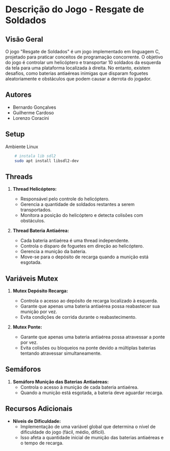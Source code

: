 # Descrição do Jogo - Resgate de Soldados

## Visão Geral

O jogo "Resgate de Soldados" é um jogo implementado em linguagem C, projetado para praticar conceitos de programação concorrente. O objetivo do jogo é controlar um helicóptero e transportar 10 soldados da esquerda da tela para uma plataforma localizada à direita. No entanto, existem desafios, como baterias antiaéreas inimigas que disparam foguetes aleatoriamente e obstáculos que podem causar a derrota do jogador.

## Autores

- Bernardo Gonçalves
- Guilherme Cardoso
- Lorenzo Coracini

## Setup

Ambiente Linux

```bash
    # instala lib sdl2
    sudo apt install libsdl2-dev
```

## Threads

1. **Thread Helicóptero:**

   - Responsável pelo controle do helicóptero.
   - Gerencia a quantidade de soldados restantes a serem transportados.
   - Monitora a posição do helicóptero e detecta colisões com obstáculos.

2. **Thread Bateria Antiaérea:**
   - Cada bateria antiaérea é uma thread independente.
   - Controla o disparo de foguetes em direção ao helicóptero.
   - Gerencia a munição da bateria.
   - Move-se para o depósito de recarga quando a munição está esgotada.

## Variáveis Mutex

1. **Mutex Depósito Recarga:**

   - Controla o acesso ao depósito de recarga localizado à esquerda.
   - Garante que apenas uma bateria antiaérea possa reabastecer sua munição por vez.
   - Evita condições de corrida durante o reabastecimento.

2. **Mutex Ponte:**
   - Garante que apenas uma bateria antiaérea possa atravessar a ponte por vez.
   - Evita colisões ou bloqueios na ponte devido a múltiplas baterias tentando atravessar simultaneamente.

## Semáforos

1. **Semáforo Munição das Baterias Antiaéreas:**
   - Controla o acesso à munição de cada bateria antiaérea.
   - Quando a munição está esgotada, a bateria deve aguardar recarga.

## Recursos Adicionais

- **Níveis de Dificuldade:**
  - Implementação de uma variável global que determina o nível de dificuldade do jogo (fácil, médio, difícil).
  - Isso afeta a quantidade inicial de munição das baterias antiaéreas e o tempo de recarga.
